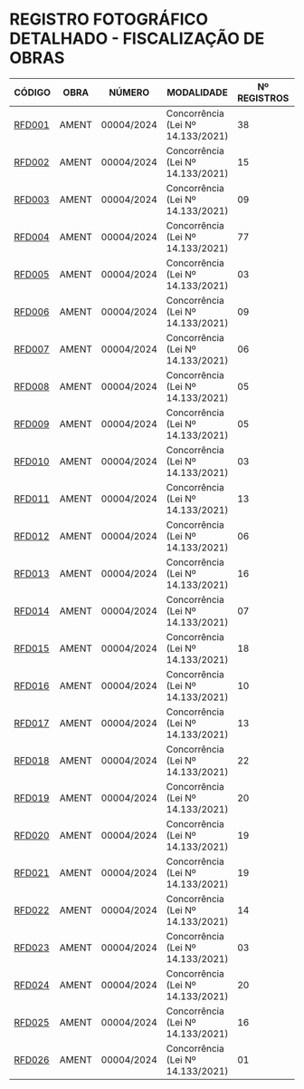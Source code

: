 # REGISTRO FOTOGRÁFICO DETALHADO - FISCALIZAÇÃO DE OBRAS

| CÓDIGO | OBRA | NÚMERO | MODALIDADE | Nº REGISTROS | DATA |
|---|---|---|---|---|---|
| [RFD001](https://github.com/NoScandalize/prefeitura-img/commit/6982bca9b7295147dacbd3cd3c3e2d7011fe81e8) | AMENT | 00004/2024 | Concorrência (Lei Nº 14.133/2021) | 38 | 01/04/25 |
| [RFD002](https://github.com/NoScandalize/prefeitura-img/commit/7ebea7fa429a5897fc03413f1ce6fb47428300e0) | AMENT | 00004/2024 | Concorrência (Lei Nº 14.133/2021) | 15 | 14/04/25 |
| [RFD003](https://github.com/NoScandalize/prefeitura-img/commit/40cee0d41fef432461b00c2786ddbe97d6e52483) | AMENT | 00004/2024 | Concorrência (Lei Nº 14.133/2021) | 09 | 22/04/25 |
| [RFD004](https://github.com/NoScandalize/prefeitura-img/commit/05b3f2183670d38968efd0d3791c8a8cce240617) | AMENT | 00004/2024 | Concorrência (Lei Nº 14.133/2021) | 77 | 28/05/25 |
| [RFD005](https://github.com/NoScandalize/prefeitura-img/commit/784aa60697ecbcc38cb02fbd645811bd364653b0) | AMENT | 00004/2024 | Concorrência (Lei Nº 14.133/2021) | 03 | 02/06/25 |
| [RFD006](https://github.com/NoScandalize/prefeitura-img/commit/22719113f2f24e245632c391557a97b7771907de) | AMENT | 00004/2024 | Concorrência (Lei Nº 14.133/2021) | 09 | 06/06/25 |
| [RFD007](https://github.com/NoScandalize/prefeitura-img/commit/e4570f354d67fa4e8c39f05fd79a6b6ef6356fd5) | AMENT | 00004/2024 | Concorrência (Lei Nº 14.133/2021) | 06 | 09/06/25 |
| [RFD008](https://github.com/NoScandalize/prefeitura-img/commit/cd1909cee84f63d71dc6c3e59f73b93fc62dbc13) | AMENT | 00004/2024 | Concorrência (Lei Nº 14.133/2021) | 05 | 16/06/25 |
| [RFD009](https://github.com/NoScandalize/prefeitura-img/commit/61b864d284649b5433b339971f2ba5ed0b59de72) | AMENT | 00004/2024 | Concorrência (Lei Nº 14.133/2021) | 05 | 03/07/25 |
| [RFD010](https://github.com/NoScandalize/prefeitura-img/commit/7c8df697b38a69359b61759c07fb53eb90d4de5e) | AMENT | 00004/2024 | Concorrência (Lei Nº 14.133/2021) | 03 | 11/07/25 |
| [RFD011](https://github.com/NoScandalize/prefeitura-img/commit/5b8d8a2d6911adb4563a74c1d3e4472937f58544) | AMENT | 00004/2024 | Concorrência (Lei Nº 14.133/2021) | 13 | 18/07/25 |
| [RFD012](https://github.com/NoScandalize/prefeitura-img/commit/09ccd6f958513b16f481d898b8b0a999e8ea9c77) | AMENT | 00004/2024 | Concorrência (Lei Nº 14.133/2021) | 06 | 21/07/25 |
| [RFD013](https://github.com/NoScandalize/prefeitura-img/commit/059b3433ed0e9af36edadec030c7e14ec6a02043) | AMENT | 00004/2024 | Concorrência (Lei Nº 14.133/2021) | 16 | 31/07/25 |
| [RFD014](https://github.com/NoScandalize/prefeitura-img/commit/3c2d48af116b0c6a9c9775c958360b7ebf159236) | AMENT | 00004/2024 | Concorrência (Lei Nº 14.133/2021) | 07 | 06/08/25 |
| [RFD015](https://github.com/NoScandalize/prefeitura-img/commit/9c6059820b2000b3e44e08940aaee2b67b2785b4) | AMENT | 00004/2024 | Concorrência (Lei Nº 14.133/2021) | 18 | 14/08/25 |
| [RFD016](https://github.com/NoScandalize/prefeitura-img/commit/0f05ab067dd3af34ff4b5d2a244dc41b3ca52e19) | AMENT | 00004/2024 | Concorrência (Lei Nº 14.133/2021) | 10 | 15/08/25 |
| [RFD017](https://github.com/NoScandalize/prefeitura-img/commit/8bda9b3469945c132cd8488839632ed2ff846f89) | AMENT | 00004/2024 | Concorrência (Lei Nº 14.133/2021) | 13 | 19/08/25 |
| [RFD018](https://github.com/NoScandalize/prefeitura-img/commit/18e7d540e9c54a6a0f86aa873b2d68bf3a56eccc) | AMENT | 00004/2024 | Concorrência (Lei Nº 14.133/2021) | 22 | 27/08/25 |
| [RFD019](https://github.com/NoScandalize/prefeitura-img/commit/cd72c8819e0a85c91f1211b3a3ea6b0e07092a7b) | AMENT | 00004/2024 | Concorrência (Lei Nº 14.133/2021) | 20 | 03/09/25 |
| [RFD020](https://github.com/NoScandalize/prefeitura-img/commit/861d4f7daaaa49a8505b4ce907cdb41d157b5daf) | AMENT | 00004/2024 | Concorrência (Lei Nº 14.133/2021) | 19 | 10/09/25 |
| [RFD021](https://github.com/NoScandalize/prefeitura-img/commit/983838a8bc12c4c50d1a846d03cb0491cbbe5327) | AMENT | 00004/2024 | Concorrência (Lei Nº 14.133/2021) | 19 | 19/09/25 |
| [RFD022](https://github.com/NoScandalize/prefeitura-img/commit/589b76cc4865b7e1a40db2e973c3c925ab10afc7) | AMENT | 00004/2024 | Concorrência (Lei Nº 14.133/2021) | 14 | 02/10/25 |
| [RFD023](https://github.com/NoScandalize/prefeitura-img/commit/470f2909dc2f359db464f8c17ad66a6999479194) | AMENT | 00004/2024 | Concorrência (Lei Nº 14.133/2021) | 03 | 10/10/25 |
| [RFD024](https://github.com/NoScandalize/prefeitura-img/commit/589cf1f1d6c9bb8f03e81dfce496111e17a356fd) | AMENT | 00004/2024 | Concorrência (Lei Nº 14.133/2021) | 20 | 15/10/25 |
| [RFD025](https://github.com/NoScandalize/prefeitura-img/commit/a5118b4b293111344eb4f133cbf1c559c3d507c4) | AMENT | 00004/2024 | Concorrência (Lei Nº 14.133/2021) | 16 | 23/10/25 |
| [RFD026](https://github.com/NoScandalize/prefeitura-img/commit/d333aee983d986d38f9a02ce5bf8a517b2414086) | AMENT | 00004/2024 | Concorrência (Lei Nº 14.133/2021) | 01 | 29/10/25 |